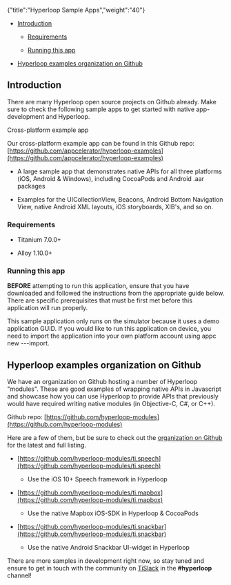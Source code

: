 {"title":"Hyperloop Sample Apps","weight":"40"} 

*   [Introduction](#Introduction)
    
    *   [Requirements](#Requirements)
        
    *   [Running this app](#Runningthisapp)
        
*   [Hyperloop examples organization on Github](#HyperloopexamplesorganizationonGithub)
    

## Introduction

There are many Hyperloop open source projects on Github already. Make sure to check the following sample apps to get started with native app-development and Hyperloop.

Cross-platform example app

Our cross-platform example app can be found in this Github repo: [https://github.com/appcelerator/hyperloop-examples](https://github.com/appcelerator/hyperloop-examples)

*   A large sample app that demonstrates native APIs for all three platforms (iOS, Android & Windows), including CocoaPods and Android .aar packages
    
*   Examples for the UICollectionView, Beacons, Android Bottom Navigation View, native Android XML layouts, iOS storyboards, XIB's, and so on.
    

### Requirements

*   Titanium 7.0.0+
    
*   Alloy 1.10.0+
    

### Running this app

**BEFORE** attempting to run this application, ensure that you have downloaded and followed the instructions from the appropriate guide below. There are specific prerequisites that must be first met before this application will run properly.

This sample application only runs on the simulator because it uses a demo application GUID. If you would like to run this application on device, you need to import the application into your own platform account using appc new ---import.

## Hyperloop examples organization on Github

We have an organization on Github hosting a number of Hyperloop "modules". These are good examples of wrapping native APIs in Javascript and showcase how you can use Hyperloop to provide APIs that previously would have required writing native modules (in Objective-C, C#, or C++).

Github repo: [https://github.com/hyperloop-modules](https://github.com/hyperloop-modules)

Here are a few of them, but be sure to check out the [organization on Github](https://github.com/hyperloop-modules) for the latest and full listing.

*   [https://github.com/hyperloop-modules/ti.speech](https://github.com/hyperloop-modules/ti.speech)
    
    *   Use the iOS 10+ Speech framework in Hyperloop
        
*   [https://github.com/hyperloop-modules/ti.mapbox](https://github.com/hyperloop-modules/ti.mapbox)
    
    *   Use the native Mapbox iOS-SDK in Hyperloop & CocoaPods
        
*   [https://github.com/hyperloop-modules/ti.snackbar](https://github.com/hyperloop-modules/ti.snackbar)
    
    *   Use the native Android Snackbar UI-widget in Hyperloop
        

There are more samples in development right now, so stay tuned and ensure to get in touch with the community on [TiSlack](http://tislack.org) in the **#hyperloop** channel!